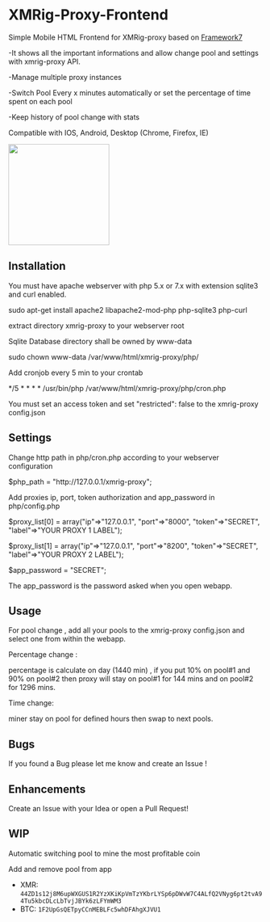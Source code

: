 # XMRig-Proxy-Frontend
Simple Mobile HTML Frontend for XMRig-proxy based on [Framework7](https://github.com/framework7io/framework7)

-It shows all the important informations and allow change pool and settings with xmrig-proxy API.

-Manage multiple proxy instances

-Switch Pool Every x minutes automatically or set the percentage of time spent on each pool

-Keep history of pool change with stats

Compatible with IOS, Android, Desktop (Chrome, Firefox, IE)

<img src="https://raw.githubusercontent.com/pcca-matrix/XMRig-Proxy-Frontend/master/xmrig-proxy/img/demo.png" width="200">

## Installation
You must have apache webserver with php 5.x or 7.x with extension sqlite3 and curl enabled.

sudo apt-get install apache2 libapache2-mod-php php-sqlite3 php-curl

extract directory xmrig-proxy to your webserver root

Sqlite Database directory shall be owned by www-data

sudo chown www-data /var/www/html/xmrig-proxy/php/

Add cronjob every 5 min to your crontab

*/5 * * * * /usr/bin/php /var/www/html/xmrig-proxy/php/cron.php

You must set an access token and set "restricted": false to the xmrig-proxy config.json

## Settings
Change http path in php/cron.php according to your webserver configuration

$php_path = "http://<i></i>127.0.0.1/xmrig-proxy";

Add proxies ip, port, token authorization and app_password in php/config.php

$proxy_list[0] = array("ip"=>"127.0.0.1", "port"=>"8000", "token"=>"SECRET", "label"=>"YOUR PROXY 1 LABEL");

$proxy_list[1] = array("ip"=>"127.0.0.1", "port"=>"8200", "token"=>"SECRET", "label"=>"YOUR PROXY 2 LABEL");

$app_password = "SECRET";

The app_password is the password asked when you open webapp. 

## Usage
For pool change , add all your pools to the xmrig-proxy config.json and select one from within the webapp.

Percentage change :

percentage is calculate on day (1440 min) , if you put 10% on pool#1 and 90% on pool#2 then proxy will stay on pool#1 for 144 mins and on pool#2 for 1296 mins.

Time change:

miner stay on pool for defined hours then swap to next pools.

## Bugs
If you found a Bug please let me know and create an Issue !

## Enhancements
Create an Issue with your Idea or open a Pull Request!

## WIP

Automatic switching pool to mine the most profitable coin

Add and remove pool from app



* XMR: `44ZD1s12j8M6upWXGUS1R2YzXKiKpVmTzYKbrLYSp6pDWvW7C4ALfQ2VNyg6pt2tvA94Tu5kbcDLcLbTvjJBYk6zLFYmWM3`
* BTC: `1F2UpGsQETpyCCnMEBLFc5whDFAhgXJVU1`